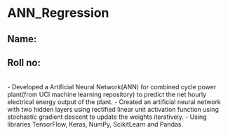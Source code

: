 # ANN_Regression

## Name: 
## Roll no:
<br/>
- Developed a Artificial Neural Network(ANN) for combined cycle power plant(from UCI machine learning repository) to predict the net hourly electrical energy output of the plant.
- Created an artificial neural network with two hidden layers using rectified linear unit activation function using stochastic gradient descent to update the weights iteratively.
- Using libraries TensorFlow, Keras, NumPy, ScikitLearn and Pandas.
